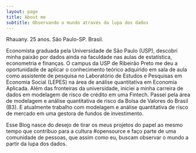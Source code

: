 ```yaml
---
layout: page
title: About me
subtitle: Observando o mundo através da lupa dos dados
---
```


Rhauany. 25 anos. São Paulo-SP. Brasil.

Economista graduada pela Universidade de São Paulo (USP), descobri minha paixão por dados ainda na faculdade nas aulas de estatística, econometria e finanças. O campus da USP de Ribeirão Preto me deu a oportunidade de aplicar o conhecimento teórico adquirido em sala de aula como assistente de pesquisa no Laboratório de Estudos e Pesquisas em Economia Social (LEPES) na área de análise quantitativa em Economia Aplicada. Além das fronteiras da universidade, iniciei a minha carreira de dados em modelagem de risco de crédito em uma Fintech. Passei pela área de modelagem e análise quantitativa de risco da Bolsa de Valores do Brasil (B3). E atualmente trabalho com modelagem e análise quantitativa de risco de mercado em uma gestora de fundos de investimento.

Esse Blog nasce do desejo de tirar os meus projetos do papel ao mesmo tempo que contribuo para a cultura #opensource e faço parte de uma comunidade de pessoas, que assim como eu, buscam observar o mundo a partir da lupa dos dados.
